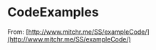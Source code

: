 CodeExamples
============

From: [http://www.mitchr.me/SS/exampleCode/](http://www.mitchr.me/SS/exampleCode/)

